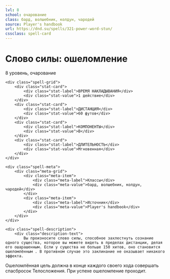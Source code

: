 ```yaml
---
lvl: 8
school: очарование
class: бард, волшебник, колдун, чародей
source: Player's handbook
url: https://dnd.su/spells/321-power-word-stun/
cssclass: spell-card
---
```


<div class="spell-container">
    <div class="spell-header">
        <h1 class="spell-name">Слово силы: ошеломление</h1>
        <div class="spell-level">8 уровень, очарование</div>
    </div>
    
    <div class="spell-grid">
        <div class="stat-card">
            <div class="stat-label">ВРЕМЯ НАКЛАДЫВАНИЯ</div>
            <div class="stat-value">1 действие</div>
        </div>
        <div class="stat-card">
            <div class="stat-label">ДИСТАНЦИЯ</div>
            <div class="stat-value">60 футов</div>
        </div>
        <div class="stat-card">
            <div class="stat-label">КОМПОНЕНТЫ</div>
            <div class="stat-value">В</div>
        </div>
        <div class="stat-card">
            <div class="stat-label">ДЛИТЕЛЬНОСТЬ</div>
            <div class="stat-value">Мгновенная</div>
        </div>
    </div>
    
    <div class="spell-meta">
        <div class="meta-grid">
            <div class="meta-item">
                <div class="meta-label">Классы</div>
                <div class="meta-value">бард, волшебник, колдун, чародей</div>
            </div>
            <div class="meta-item">
                <div class="meta-label">Источник</div>
                <div class="meta-value">Player's handbook</div>
            </div>
        </div>
    </div>
    
    <div class="spell-description">
        <div class="description-text">
            Вы произносите слово силы, способное захлестнуть сознание одного существа, которое вы можете видеть в пределах дистанции, делая его ошарашенным. Если у существа не больше 150 хитов, оно становится ошеломлённым . В противном случае это заклинание не оказывает никакого эффекта.
Ошеломлённая цель должна в конце каждого своего хода совершать спасбросок Телосложения. При успехе ошеломление проходит.
        </div>
    </div>
</div>